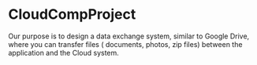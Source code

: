 # CloudCompProject
Our purpose is to design a data exchange system, similar to Google Drive, where you can transfer files ( documents, photos, zip files)  between the application and the Cloud system.
